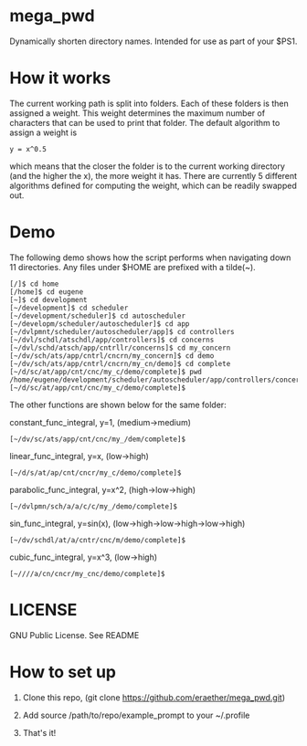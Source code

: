 # mega_pwd
Dynamically shorten directory names.  Intended for use as part of your $PS1.

# How it works
The current working path is split into folders.  Each of these folders is then assigned a weight.  This weight determines the maximum number of characters that can be used to print that folder.  The default algorithm to assign a weight is

    y = x^0.5

which means that the closer the folder is to the current working directory (and the higher the x), the more weight it has.  There are currently 5 different algorithms defined for computing the weight, which can be readily swapped out.

# Demo
The following demo shows how the script performs when navigating down 11 directories.  Any files under $HOME are prefixed with a tilde(~).

    [/]$ cd home
    [/home]$ cd eugene
    [~]$ cd development
    [~/development]$ cd scheduler
    [~/development/scheduler]$ cd autoscheduler
    [~/developm/scheduler/autoscheduler]$ cd app
    [~/dvlpmnt/scheduler/autoscheduler/app]$ cd controllers
    [~/dvl/schdl/atschdl/app/controllers]$ cd concerns
    [~/dvl/schd/atsch/app/cntrllr/concerns]$ cd my_concern
    [~/dv/sch/ats/app/cntrl/cncrn/my_concern]$ cd demo
    [~/dv/sch/ats/app/cntrl/cncrn/my_cn/demo]$ cd complete
    [~/d/sc/at/app/cnt/cnc/my_c/demo/complete]$ pwd
    /home/eugene/development/scheduler/autoscheduler/app/controllers/concerns/my_concern/demo/complete
    [~/d/sc/at/app/cnt/cnc/my_c/demo/complete]$ 

The other functions are shown below for the same folder:

constant_func_integral, y=1, (medium->medium)

    [~/dv/sc/ats/app/cnt/cnc/my_/dem/complete]$ 
    
linear_func_integral, y=x, (low->high)

    [~/d/s/at/ap/cnt/cncr/my_c/demo/complete]$ 
    
parabolic_func_integral, y=x^2, (high->low->high)

    [~/dvlpmn/sch/a/a/c/c/my_/demo/complete]$ 

sin_func_integral, y=sin(x), (low->high->low->high->low->high)
    
    [~/dv/schdl/at/a/cntr/cnc/m/demo/complete]$ 
    
cubic_func_integral, y=x^3, (low->high)

    [~////a/cn/cncr/my_cnc/demo/complete]$ 

# LICENSE
GNU Public License.  See README

# How to set up
1) Clone this repo, (git clone https://github.com/eraether/mega_pwd.git)

2) Add source /path/to/repo/example_prompt to your ~/.profile

3) That's it!
